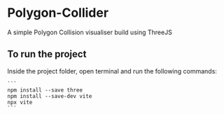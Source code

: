 # Polygon-Collider
A simple Polygon Collision visualiser build using ThreeJS

## To run the project
 Inside the project folder, open terminal and run the following commands:


    ```
    npm install --save three
    npm install --save-dev vite
    npx vite
    ```
